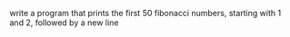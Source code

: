 write a program that prints the first 50 fibonacci numbers, starting with 1 and 2, followed by a new line
